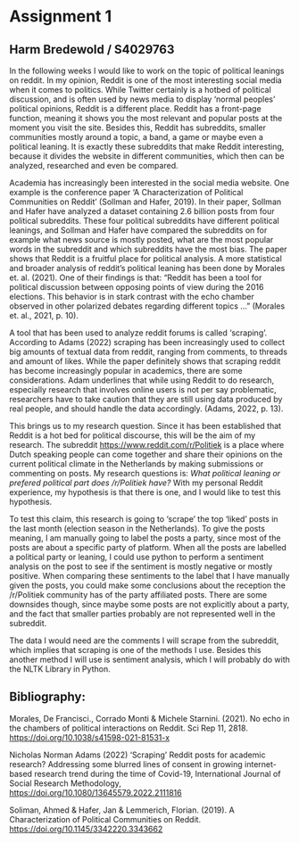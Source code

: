 # Assignment 1
## Harm Bredewold / S4029763

In the following weeks I would like to work on the topic of political leanings on reddit. In my opinion, Reddit is one of the most interesting social media when it comes to politics. While Twitter certainly is a hotbed of political discussion, and is often used by news media to display ‘normal peoples’ political opinions, Reddit is a different place. Reddit has a front-page function, meaning it shows you the most relevant and popular posts at the moment you visit the site. Besides this, Reddit has subreddits, smaller communities mostly around a topic, a band, a game or maybe even a political leaning. It is exactly these subreddits that make Reddit interesting, because it divides the website in different communities, which then can be analyzed, researched and even be compared.

Academia has increasingly been interested in the social media website. One example is the conference paper ‘A Characterization of Political Communities on Reddit’ (Sollman and Hafer, 2019). In their paper, Sollman and Hafer have analyzed a dataset containing 2.6 billion posts from four political subreddits. These four political subreddits have different political leanings, and Sollman and Hafer have compared the subreddits on for example what news source is mostly posted, what are the most popular words in the subreddit and which subreddits have the most bias. The paper shows that Reddit is a fruitful place for political analysis. A more statistical and broader analysis of reddit’s political leaning has been done by Morales et. al. (2021). One of their findings is that: “Reddit has been a tool for political discussion between opposing points of view during the 2016 elections. This behavior is in stark contrast with the echo chamber observed in other polarized debates regarding different topics …” (Morales et. al., 2021, p. 10). 
 
A tool that has been used to analyze reddit forums is called ‘scraping’. According to Adams (2022) scraping has been increasingly used to collect big amounts of textual data from reddit, ranging from comments, to threads and amount of likes. While the paper definitely shows that scraping reddit has become increasingly popular in academics, there are some considerations. Adam underlines that while using Reddit to do research, especially research that involves online users is not per say problematic, researchers have to take caution that they are still using data produced by real people, and should handle the data accordingly. (Adams, 2022, p. 13).

 
This brings us to my research question. Since it has been established that Reddit is a hot bed for political discourse, this will be the aim of my research. The subreddit https://www.reddit.com/r/Politiek is a place where Dutch speaking people can come together and share their opinions on the current political climate in the Netherlands by making submissions or commenting on posts. My research questions is: _What political leaning or prefered political part does /r/Politiek have?_ With my personal Reddit experience, my hypothesis is that there is one, and I would like to test this hypothesis. 

To test this claim, this research is going to ‘scrape’ the top ‘liked’ posts in the last month (election season in the Netherlands). To give the posts meaning, I am manually going to label the posts a party, since most of the posts are about a specific party of platform. When all the posts are labelled a political party or leaning, I could use python to perform a sentiment analysis on the post to see if the sentiment is mostly negative or mostly positive. When comparing these sentiments to the label that I have manually given the posts, you could make some conclusions about the reception the /r/Politiek community has of the party affiliated posts. There are some downsides though, since maybe some posts are not explicitly about a party, and the fact that smaller parties probably are not represented well in the subreddit. 

The data I would need are the comments I will scrape from the subreddit, which implies that scraping is one of the methods I use. Besides this another method I will use is sentiment analysis, which I will probably do with the NLTK Library in Python. 

## Bibliography:

Morales, De Francisci., Corrado Monti & Michele Starnini. (2021). No echo in the chambers 
of political interactions on Reddit. Sci Rep 11, 2818. https://doi.org/10.1038/s41598-021-81531-x

Nicholas Norman Adams (2022) ‘Scraping’ Reddit posts for academic research? Addressing 
some blurred lines of consent in growing internet-based research trend during the time of Covid-19, International Journal of Social Research Methodology, https://doi.org/10.1080/13645579.2022.2111816 

Soliman, Ahmed & Hafer, Jan & Lemmerich, Florian. (2019). A Characterization of Political 
Communities on Reddit. https://doi.org/10.1145/3342220.3343662 
